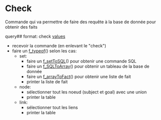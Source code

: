 # Check
Commande qui va permettre de faire des requête à la base de donnée pour obtenir des faits

query## format:
check [values](values)

- recevoir la commande (en enlevant le "check")
- faire un [f_typeof](f_typeof)() selon les cas:
	- set:
		- faire un [f_setToSQL](f_setToSQL)() pour obtenir une commande SQL
		- faire un [f_SQLToArray](f_SQLToArray)() pour obtenir un tableau de la base de donnée
		- faire un [f_arrayToFact](f_arrayToFact)() pour obtenir une liste de fait
		- printer la liste de fait
	- node:
		- sélectionner tout les noeud (subject et goal) avec une union
		- printer la table
	- link:
		- sélectionner tout les liens 
		- printer la table
